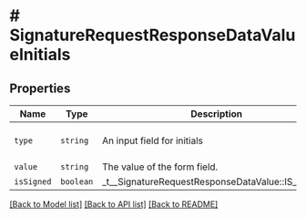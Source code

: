 # # SignatureRequestResponseDataValueInitials



## Properties

Name | Type | Description | Notes
------------ | ------------- | ------------- | -------------
| `type` | ```string``` |  An input field for initials  |  [default to 'initials'] |
| `value` | ```string``` |  The value of the form field.  |  |
| `isSigned` | ```boolean``` |  _t__SignatureRequestResponseDataValue::IS_SIGNED  |  |

[[Back to Model list]](../../README.md#models) [[Back to API list]](../../README.md#endpoints) [[Back to README]](../../README.md)
